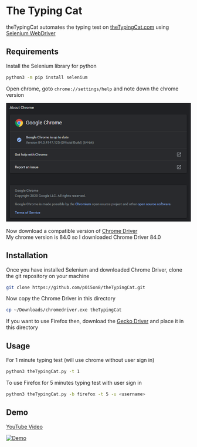 # The Typing Cat

theTypingCat automates the typing test on [theTypingCat.com](https://thetypingcat.com/) using [Selenium WebDriver](https://selenium-python.readthedocs.io/)

## Requirements

Install the Selenium library for python
```bash
python3 -m pip install selenium
```

Open chrome, goto `chrome://settings/help` and note down the chrome version   

![Chrome Version](images/chrome.png)

Now download a compatible version of [Chrome Driver](https://chromedriver.chromium.org/downloads)  
My chrome version is 84.0 so I downloaded Chrome Driver 84.0

## Installation

Once you have installed Selenium and downloaded Chrome Driver, clone the git repository on your machine
```bash
git clone https://github.com/p0i5on8/theTypingCat.git
```

Now copy the Chrome Driver in this directory
```bash
cp ~/Downloads/chromedriver.exe theTypingCat
```

If you want to use Firefox then, download the [Gecko Driver](https://github.com/mozilla/geckodriver/releases) and place it in this directory 

## Usage

For 1 minute typing test (will use chrome without user sign in)
```bash
python3 theTypingCat.py -t 1
```

To use Firefox for 5 minutes typing test with user sign in
```bash
python3 theTypingCat.py -b firefox -t 5 -u <username>
```

## Demo

[YouTube Video](https://www.youtube.com/watch?v=H7EZ_vs_hpQ)

[![Demo](images/demo.gif)](https://www.youtube.com/watch?v=H7EZ_vs_hpQ)
